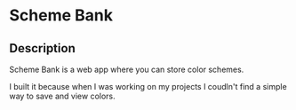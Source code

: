 # Scheme Bank

## Description

Scheme Bank is a web app where you can store color schemes.

I built it because when I was working on my projects I coudln't find a simple way to save and view colors.
